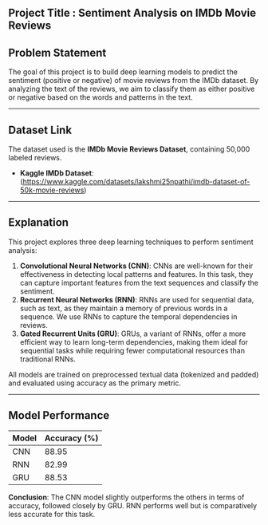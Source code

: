 ## **Project Title : Sentiment Analysis on IMDb Movie Reviews**



## Problem Statement

The goal of this project is to build deep learning models to predict the sentiment (positive or negative) of movie reviews from the IMDb dataset. By analyzing the text of the reviews, we aim to classify them as either positive or negative based on the words and patterns in the text.

---


## Dataset Link

The dataset used is the **IMDb Movie Reviews Dataset**, containing 50,000 labeled reviews.

- **Kaggle IMDb Dataset**: (https://www.kaggle.com/datasets/lakshmi25npathi/imdb-dataset-of-50k-movie-reviews)

---

## Explanation

This project explores three deep learning techniques to perform sentiment analysis:

1. **Convolutional Neural Networks (CNN)**: CNNs are well-known for their effectiveness in detecting local patterns and features. In this task, they can capture important features from the text sequences and classify the sentiment.
2. **Recurrent Neural Networks (RNN)**: RNNs are used for sequential data, such as text, as they maintain a memory of previous words in a sequence. We use RNNs to capture the temporal dependencies in reviews.
3. **Gated Recurrent Units (GRU)**:  GRUs, a variant of RNNs, offer a more efficient way to learn long-term dependencies, making them ideal for sequential tasks while requiring fewer computational resources than traditional RNNs.

All models are trained on preprocessed textual data (tokenized and padded) and evaluated using accuracy as the primary metric.

---

## Model Performance

| Model | Accuracy (%) |
|-------|---------------|
| CNN   | 88.95         |
| RNN   | 82.99         |
| GRU   | 88.53         |

**Conclusion**: The CNN model slightly outperforms the others in terms of accuracy, followed closely by GRU. RNN performs well but is comparatively less accurate for this task.

